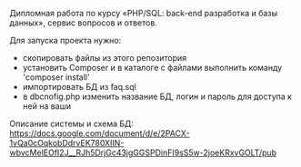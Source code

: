 Дипломная работа по курсу «PHP/SQL: back-end разработка и базы данных», сервис вопросов и ответов.

Для запуска проекта нужно: 
- скопировать файлы из этого репозитория
- установить Composer и в каталоге с файлами выполнить команду 'composer install' 
- импортировать БД из faq.sql
- в dbcnofig.php изменить название БД, логин и пароль для доступа к ней на ваши


Описание системы и схема БД: 
https://docs.google.com/document/d/e/2PACX-1vQa0cOqkobDdrvEK780XIIN-wbvcMelEOfI2J__RJh5DrjGc43jgGGSPDinFI9sS5w-2joeKRxvGOLT/pub
